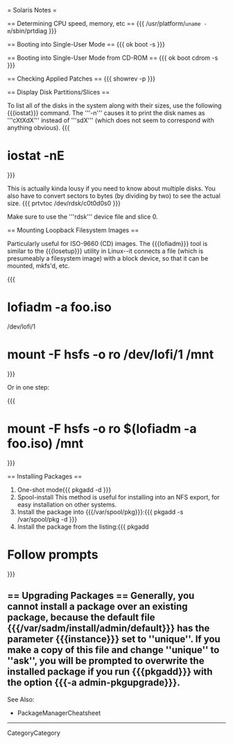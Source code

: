 = Solaris Notes =


== Determining CPU speed, memory, etc ==
{{{
/usr/platform/`uname -m`/sbin/prtdiag
}}}

== Booting into Single-User Mode ==
{{{
ok boot -s
}}}

== Booting into Single-User Mode from CD-ROM ==
{{{
ok boot cdrom -s
}}}

== Checking Applied Patches ==
{{{
showrev -p
}}}

== Display Disk Partitions/Slices ==

To list all of the disks in the system along with their sizes, use the following {{{iostat}}} command. The '''-n''' causes it to print the disk names as '''cXtXdX''' instead of '''sdX''' (which does not seem to correspond with anything obvious). {{{
# iostat -nE
}}}

This is actually kinda lousy if you need to know about multiple disks. You also have to convert sectors to bytes (by dividing by two) to see the actual size.
{{{
prtvtoc /dev/rdsk/c0t0d0s0
}}}

Make sure to use the '''rdsk''' device file and slice 0.

== Mounting Loopback Filesystem Images ==

Particularly useful for ISO-9660 (CD) images.  The {{{lofiadm}}} tool is similar to the {{{losetup}}} utility in Linux--it connects a file (which is presumeably a filesystem image) with a block device, so that it can be mounted, mkfs'd, etc.

{{{
# lofiadm -a foo.iso
/dev/lofi/1
# mount -F hsfs -o ro /dev/lofi/1 /mnt
}}}

Or in one step:

{{{
# mount -F hsfs -o ro $(lofiadm -a foo.iso) /mnt
}}}

== Installing Packages ==

 1. One-shot mode{{{
pkgadd -d <pkgfile>
}}}
 1. Spool-install
  This method is useful for installing into an NFS export, for easy installation on other systems.
   1. Install the package into {{{/var/spool/pkg}}}:{{{
pkgadd -s /var/spool/pkg -d <pkgfile>
}}}
   1. Install the package from the listing:{{{
pkgadd
# Follow prompts
}}}

== Upgrading Packages ==
Generally, you cannot install a package over an existing package, because the default file {{{/var/sadm/install/admin/default}}} has the parameter {{{instance}}} set to ''unique''. If you make a copy of this file and change ''unique'' to ''ask'', you will be prompted to overwrite the installed package if you run {{{pkgadd}}} with the option {{{-a admin-pkgupgrade}}}.
----
See Also:
  * PackageManagerCheatsheet

----
CategoryCategory
